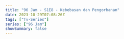 ```yaml
---
title: "96 Jam - S1E8 - Kebebasan dan Pengorbanan"
date: 2023-10-29T07:08:26Z
tags: ["Tv-Series"]
series: ["96 Jam"]
showSummary: false
---
```


  <mux-player stream-type="on-demand"
  src="https://kp3d-my.sharepoint.com/personal/ryoo_kp3d_onmicrosoft_com/_layouts/15/download.aspx?share=ESJfT41AADtDhG5XA3UikNMBfAUgz7V8hQVjBL3Ej6eJSw" prefer-playback="mse" controls>
  </mux-player>
  
  
  <script src="https://cdn.jsdelivr.net/npm/@mux/mux-player"></script>
  
<script type="application/ld+json">
 {
  "@context": "https://schema.org/",
  "@type": "VideoObject",
  "name": "96 Jam - S1E8 - Kebebasan dan Pengorbanan",
  "contentUrl": "https://stream.mux.com/02jcc89hD1X44CkLM6Uxk2OZ89yGCHXXheALi8UIsjGs.m3u8",
  "thumbnailUrl": "https://www.themoviedb.org/t/p/original/k2UdsO3WdcMshpPm7uZimLgOErS.jpg?width=314&fit_mode=preserve&time=25",
  "uploadDate": "2023-10-29T07:08:26Z",
}

</script>